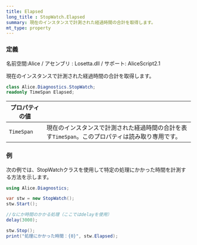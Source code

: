 ```yaml
---
title: Elapsed
long_title : StopWatch.Elapsed
summary: 現在のインスタンスで計測された経過時間の合計を取得します。
mt_type: property
---
```

### 定義
名前空間:Alice / アセンブリ : Losetta.dll / サポート: AliceScript2.1

現在のインスタンスで計測された経過時間の合計を取得します。

```cs title="AliceScript"
class Alice.Diagnostics.StopWatch;
readonly TimeSpan Elapsed;
```

|プロパティの値| |
|-|-|
|`TimeSpan`| 現在のインスタンスで計測された経過時間の合計を表す`TimeSpan`。このプロパティは読み取り専用です。|

### 例
次の例では、StopWatchクラスを使用して特定の処理にかかった時間を計測する方法を示します。

```cs title="AliceScript"
using Alice.Diagnostics;

var stw = new StopWatch();
stw.Start();

//なにか時間のかかる処理（ここではdelayを使用）
delay(3000);

stw.Stop();
print("処理にかかった時間：{0}", stw.Elapsed);
```